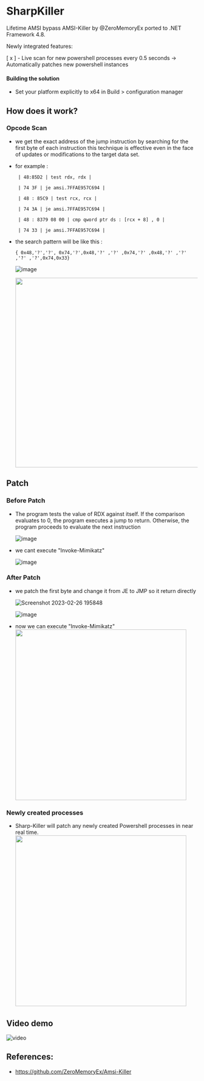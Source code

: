 # SharpKiller
Lifetime AMSI bypass AMSI-Killer by @ZeroMemoryEx ported to .NET Framework 4.8.


Newly integrated features:

[ x ] - Live scan for new powershell processes every 0.5 seconds -> Automatically patches new powershell instances 

#### Building the solution
* Set your platform explicitly to x64 in Build > configuration manager

## How does it work?
### Opcode Scan

* we get the exact address of the jump instruction by searching for the first byte of each instruction this technique is effective even in the face of updates or modifications to the target data set.

* for example :

  ` | 48:85D2 | test rdx, rdx |`

  ` | 74 3F | je amsi.7FFAE957C694 |`

  ` | 48 : 85C9 | test rcx, rcx |`

  ` | 74 3A | je amsi.7FFAE957C694 |`

  ` | 48 : 8379 08 00 | cmp qword ptr ds : [rcx + 8] , 0 |`

  ` | 74 33 | je amsi.7FFAE957C694 |`

* the search pattern will be like this :

  `{ 0x48,'?','?', 0x74,'?',0x48,'?' ,'?' ,0x74,'?' ,0x48,'?' ,'?' ,'?' ,'?',0x74,0x33}`

  
  ![image](https://user-images.githubusercontent.com/60795188/221431685-60fb2012-db0f-41aa-bd7b-3a19f07c91c4.png)

  <img src="https://github.com/S1lkys/SharpKiller/assets/40408435/59f4ef29-9ed1-4d14-9ea8-f29bf299534d" height="500">

## Patch

### Before Patch

* The program tests the value of RDX against itself. If the comparison evaluates to 0, the program executes a jump to return. Otherwise, the program proceeds to evaluate the next instruction

  ![image](https://user-images.githubusercontent.com/60795188/221431975-73c78c9c-5358-44c2-b0de-41d68024e2bb.png)

* we cant execute "Invoke-Mimikatz"

  ![image](https://user-images.githubusercontent.com/60795188/221432132-20993ccf-c53e-493d-8b22-feaea86fb6bf.png)

### After Patch


* we patch the first byte and change it from JE to JMP so it return directly 

  ![Screenshot 2023-02-26 195848](https://user-images.githubusercontent.com/60795188/221444031-5b8c365f-cb38-4ce4-89b5-153ecc12208d.png)

  ![image](https://user-images.githubusercontent.com/60795188/221432418-841db688-879c-4915-8d6e-926236a3732c.png)

* now we can execute "Invoke-Mimikatz"
  <img src="https://raw.githubusercontent.com/S1lkys/SharpKiller/main/media/demo_.jpg" height="450">


### Newly created processes

* Sharp-Killer will patch any newly created Powershell processes in near real time.
  <img src="https://raw.githubusercontent.com/S1lkys/SharpKiller/main/media/demo.jpg" height="450">

## Video demo
  ![video](https://raw.githubusercontent.com/S1lkys/SharpKiller/main/media/demo.gif)

## References:
* https://github.com/ZeroMemoryEx/Amsi-Killer
